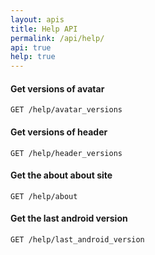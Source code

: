 ```yaml
---
layout: apis
title: Help API
permalink: /api/help/
api: true
help: true
---
```


#### Get versions of avatar

    GET /help/avatar_versions


#### Get versions of header

    GET /help/header_versions


#### Get the about about site

    GET /help/about


#### Get the last android version

    GET /help/last_android_version


